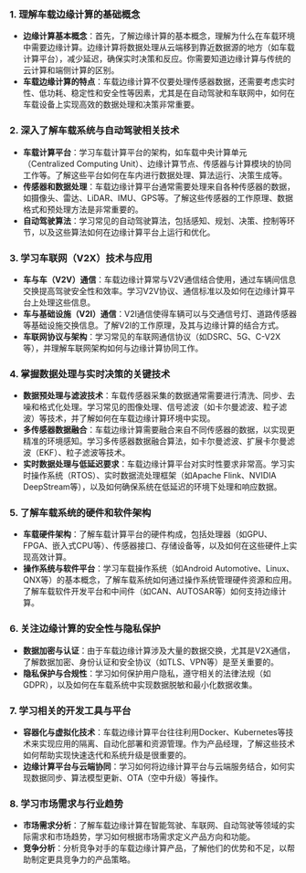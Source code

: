 ### 1. **理解车载边缘计算的基础概念**
   - **边缘计算基本概念**：首先，了解边缘计算的基本概念，理解为什么在车载环境中需要边缘计算。边缘计算将数据处理从云端移到靠近数据源的地方（如车载计算平台），减少延迟，确保实时决策和反应。你需要知道边缘计算与传统的云计算和端侧计算的区别。
   - **车载边缘计算的特点**：车载边缘计算不仅要处理传感器数据，还需要考虑实时性、低功耗、稳定性和安全性等因素，尤其是在自动驾驶和车联网中，如何在车载设备上实现高效的数据处理和决策非常重要。

### 2. **深入了解车载系统与自动驾驶相关技术**
   - **车载计算平台**：学习车载计算平台的架构，如车载中央计算单元（Centralized Computing Unit）、边缘计算节点、传感器与计算模块的协同工作等。了解这些平台如何在车内进行数据处理、算法运行、决策生成等。
   - **传感器和数据处理**：车载边缘计算平台通常需要处理来自各种传感器的数据，如摄像头、雷达、LiDAR、IMU、GPS等。了解这些传感器的工作原理、数据格式和预处理方法是非常重要的。
   - **自动驾驶算法**：学习常见的自动驾驶算法，包括感知、规划、决策、控制等环节，以及这些算法如何在边缘计算平台上运行和优化。

### 3. **学习车联网（V2X）技术与应用**
   - **车与车（V2V）通信**：车载边缘计算常与V2V通信结合使用，通过车辆间信息交换提高驾驶安全性和效率。学习V2V协议、通信标准以及如何在边缘计算平台上处理这些信息。
   - **车与基础设施（V2I）通信**：V2I通信使得车辆可以与交通信号灯、道路传感器等基础设施交换信息。了解V2I的工作原理，及其与边缘计算的结合方式。
   - **车联网协议与架构**：学习常见的车联网通信协议（如DSRC、5G、C-V2X等），并理解车联网架构如何与边缘计算协同工作。

### 4. **掌握数据处理与实时决策的关键技术**
   - **数据预处理与滤波技术**：车载传感器采集的数据通常需要进行清洗、同步、去噪和格式化处理。学习常见的图像处理、信号滤波（如卡尔曼滤波、粒子滤波）等技术，并了解如何在车载边缘计算环境中实现。
   - **多传感器数据融合**：车载边缘计算需要融合来自不同传感器的数据，以实现更精准的环境感知。学习多传感器数据融合算法，如卡尔曼滤波、扩展卡尔曼滤波（EKF）、粒子滤波等技术。
   - **实时数据处理与低延迟要求**：车载边缘计算平台对实时性要求非常高。学习实时操作系统（RTOS）、实时数据流处理框架（如Apache Flink、NVIDIA DeepStream等），以及如何确保系统在低延迟的环境下处理和响应数据。

### 5. **了解车载系统的硬件和软件架构**
   - **车载硬件架构**：了解车载计算平台的硬件构成，包括处理器（如GPU、FPGA、嵌入式CPU等）、传感器接口、存储设备等，以及如何在这些硬件上实现高效计算。
   - **操作系统与软件平台**：学习车载操作系统（如Android Automotive、Linux、QNX等）的基本概念，了解车载系统如何通过操作系统管理硬件资源和应用。了解车载软件开发平台和中间件（如CAN、AUTOSAR等）如何支持边缘计算。

### 6. **关注边缘计算的安全性与隐私保护**
   - **数据加密与认证**：由于车载边缘计算涉及大量的数据交换，尤其是V2X通信，了解数据加密、身份认证和安全协议（如TLS、VPN等）是至关重要的。
   - **隐私保护与合规性**：学习如何保护用户隐私，遵守相关的法律法规（如GDPR），以及如何在车载系统中实现数据脱敏和最小化数据收集。

### 7. **学习相关的开发工具与平台**
   - **容器化与虚拟化技术**：车载边缘计算平台往往利用Docker、Kubernetes等技术来实现应用的隔离、自动化部署和资源管理。作为产品经理，了解这些技术如何帮助实现快速迭代和系统升级是很重要的。
   - **边缘计算平台与云端协同**：学习如何将边缘计算平台与云端服务结合，如何实现数据同步、算法模型更新、OTA（空中升级）等操作。

### 8. **学习市场需求与行业趋势**
   - **市场需求分析**：了解车载边缘计算在智能驾驶、车联网、自动驾驶等领域的实际需求和市场趋势，学习如何根据市场需求定义产品方向和功能。
   - **竞争分析**：分析竞争对手的车载边缘计算产品，了解他们的优势和不足，以帮助制定更具竞争力的产品策略。

